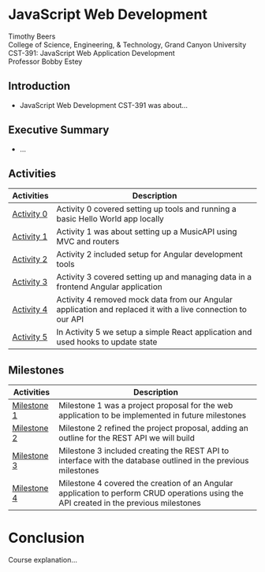 # JavaScript Web Development
 
Timothy Beers \
College of Science, Engineering, & Technology, Grand Canyon University \
CST-391: JavaScript Web Application Development \
Professor Bobby Estey

## Introduction

<!-- TODO: Intro -->
- JavaScript Web Development CST-391 was about...

## Executive Summary

<!-- TODO: summary -->
- ...

## Activities

|Activities|Description|
|--|--|
|[Activity 0](./activities/activity0/README.md)|Activity 0 covered setting up tools and running a basic Hello World app locally|
|[Activity 1](./activities/activity1/README.md)|Activity 1 was about setting up a MusicAPI using MVC and routers|
|[Activity 2](./activities/activity2/README.md)|Activity 2 included setup for Angular development tools|
|[Activity 3](./activities/activity3/README.md)|Activity 3 covered setting up and managing data in a frontend Angular application|
|[Activity 4](./activities/activity4/README.md)|Activity 4 removed mock data from our Angular application and replaced it with a live connection to our API|
|[Activity 5](./activities/activity5/README.md)|In Activity 5 we setup a simple React application and used hooks to update state|

## Milestones

|Activities|Description|
|--|--|
|[Milestone 1](./milestones/milestone1/README.md)|Milestone 1 was a project proposal for the web application to be implemented in future milestones |
|[Milestone 2](./milestones/milestone2/README.md)|Milestone 2 refined the project proposal, adding an outline for the REST API we will build|
|[Milestone 3](./milestones/milestone3/README.md)|Milestone 3 included creating the REST API to interface with the database outlined in the previous milestones|
|[Milestone 4](./milestones/milestone4/README.md)|Milestone 4 covered the creation of an Angular application to perform CRUD operations using the API created in the previous milestones|


# Conclusion
<!-- TODO: Provide a detailed, technical and overall conclusion -->
Course explanation...